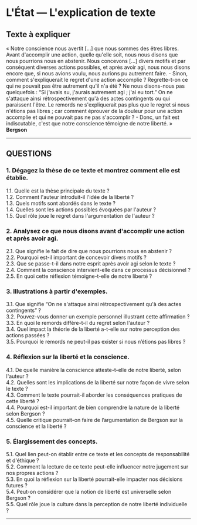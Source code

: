 # L'État — L'explication de texte

## Texte à expliquer
« Notre conscience nous avertit […] que nous sommes des êtres libres. Avant d'accomplir une action, quelle qu'elle soit, nous nous disons que nous pourrions nous en abstenir. Nous concevons […] divers motifs et par conséquent diverses actions possibles, et après avoir agi, nous nous disons encore que, si nous avions voulu, nous aurions pu autrement faire. - Sinon, comment s'expliquerait le regret d'une action accomplie ? Regrette-t-on ce qui ne pouvait pas être autrement qu'il n'a été ? Ne nous disons-nous pas quelquefois : “Si j'avais su, j'aurais autrement agi ; j'ai eu tort.” On ne s'attaque ainsi rétrospectivement qu'à des actes contingents ou qui paraissent l'être. Le remords ne s'expliquerait pas plus que le regret si nous n'étions pas libres ; car comment éprouver de la douleur pour une action accomplie et qui ne pouvait pas ne pas s'accomplir ? - Donc, un fait est indiscutable, c'est que notre conscience témoigne de notre liberté. »  
**Bergson**

---

## QUESTIONS

### 1. Dégagez la thèse de ce texte et montrez comment elle est établie.

1.1. Quelle est la thèse principale du texte ?  
1.2. Comment l'auteur introduit-il l'idée de la liberté ?  
1.3. Quels motifs sont abordés dans le texte ?  
1.4. Quelles sont les actions possibles évoquées par l'auteur ?  
1.5. Quel rôle joue le regret dans l'argumentation de l'auteur ?  

### 2. Analysez ce que nous disons avant d'accomplir une action et après avoir agi.

2.1. Que signifie le fait de dire que nous pourrions nous en abstenir ?  
2.2. Pourquoi est-il important de concevoir divers motifs ?  
2.3. Que se passe-t-il dans notre esprit après avoir agi selon le texte ?  
2.4. Comment la conscience intervient-elle dans ce processus décisionnel ?  
2.5. En quoi cette réflexion témoigne-t-elle de notre liberté ?

### 3. Illustrations à partir d'exemples.

3.1. Que signifie “On ne s'attaque ainsi rétrospectivement qu'à des actes contingents” ?  
3.2. Pouvez-vous donner un exemple personnel illustrant cette affirmation ?  
3.3. En quoi le remords diffère-t-il du regret selon l'auteur ?  
3.4. Quel impact la théorie de la liberté a-t-elle sur notre perception des actions passées ?  
3.5. Pourquoi le remords ne peut-il pas exister si nous n’étions pas libres ?

### 4. Réflexion sur la liberté et la conscience.

4.1. De quelle manière la conscience atteste-t-elle de notre liberté, selon l'auteur ?  
4.2. Quelles sont les implications de la liberté sur notre façon de vivre selon le texte ?  
4.3. Comment le texte pourrait-il aborder les conséquences pratiques de cette liberté ?  
4.4. Pourquoi est-il important de bien comprendre la nature de la liberté selon Bergson ?  
4.5. Quelle critique pourrait-on faire de l’argumentation de Bergson sur la conscience et la liberté ?

### 5. Élargissement des concepts.

5.1. Quel lien peut-on établir entre ce texte et les concepts de responsabilité et d'éthique ?  
5.2. Comment la lecture de ce texte peut-elle influencer notre jugement sur nos propres actions ?  
5.3. En quoi la réflexion sur la liberté pourrait-elle impacter nos décisions futures ?  
5.4. Peut-on considérer que la notion de liberté est universelle selon Bergson ?  
5.5. Quel rôle joue la culture dans la perception de notre liberté individuelle ?  

---